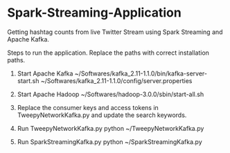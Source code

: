 # Spark-Streaming-Application
Getting hashtag counts from live Twitter Stream using Spark Streaming and Apache Kafka.



Steps to run the application. Replace the paths with correct installation paths.

1. Start Apache Kafka
~/Softwares/kafka_2.11-1.1.0/bin/kafka-server-start.sh ~/Softwares/kafka_2.11-1.1.0/config/server.properties

2. Start Apache Hadoop
~/Softwares/hadoop-3.0.0/sbin/start-all.sh

3. Replace the consumer keys and access tokens in TweepyNetworkKafka.py and update the search keywords.

4. Run TweepyNetworkKafka.py
python ~/TweepyNetworkKafka.py

5. Run SparkStreamingKafka.py
python ~/SparkStreamingKafka.py
